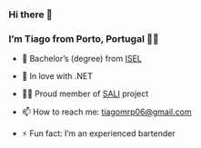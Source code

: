 <!DOCTYPE html>
<html>

<head>
  <meta charset="utf-8">
  <meta name="viewport" content="width=device-width, initial-scale=1.0">
  <link rel="stylesheet" href="https://stackedit.io/style.css" />
</head>
      <h3 id="hi-there-👋">Hi there 👋</h3>
<h3 id="im-tiago-from-lisbon-portugal-👨‍💻">I’m Tiago from Porto, Portugal 👨‍💻</h3>
<ul>
<li>
<p>🔭 Bachelor’s (degree) from <a href="https://www.isel.pt/">ISEL</a></p>
</li>
<li>
  <p> 💞 In love with .NET</p>
</li>
<li>
<p>👩‍⚕️ Proud member of <a href="https://www.sali.pt/">SALI</a> project</p>
</li>
<li>
<p>📫 How to reach me: <a href="mailto:tiagomrp06@gmail.com">tiagomrp06@gmail.com</a></p>
</li>
<li>
<p>⚡ Fun fact: I’m an experienced bartender</p>
</li>
</ul>
  </div>
</body>
</html>
